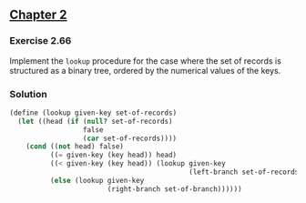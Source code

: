 ## [Chapter 2](../index.md#2-Building-Abstractions-with-Data)

### Exercise 2.66

Implement the `lookup` procedure for the case where the set of records is structured as a binary tree, ordered by the numerical values of the keys.

### Solution

```scheme
(define (lookup given-key set-of-records)
  (let ((head (if (null? set-of-records)
                  false
                  (car set-of-records))))
    (cond ((not head) false)
          ((= given-key (key head)) head)
          ((< given-key (key head)) (lookup given-key
                                            (left-branch set-of-records)))
          (else (lookup given-key
                        (right-branch set-of-branch))))))
```


